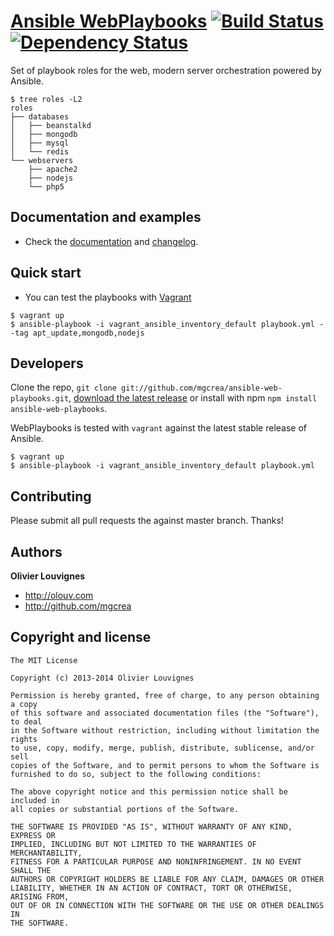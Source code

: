 # [Ansible WebPlaybooks](http://mgcrea.github.io/ansible-web-playbooks) [![Build Status](https://secure.travis-ci.org/mgcrea/ansible-web-playbooks.png?branch=master)](http://travis-ci.org/#!/mgcrea/ansible-web-playbooks) [![Dependency Status](https://gemnasium.com/mgcrea/ansible-web-playbooks.png)](https://gemnasium.com/mgcrea/ansible-web-playbooks)

Set of playbook roles for the web, modern server orchestration powered by Ansible.

>
    $ tree roles -L2
    roles
    ├── databases
    │   ├── beanstalkd
    │   ├── mongodb
    │   ├── mysql
    │   └── redis
    └── webservers
        ├── apache2
        ├── nodejs
        └── php5

## Documentation and examples

+ Check the [documentation](http://mgcrea.github.io/ansible-web-playbooks) and [changelog](https://github.com/mgcrea/ansible-web-playbooks/releases).



## Quick start

+ You can test the playbooks with [Vagrant](http://www.vagrantup.com/)

>
    $ vagrant up
    $ ansible-playbook -i vagrant_ansible_inventory_default playbook.yml --tag apt_update,mongodb,nodejs


## Developers

Clone the repo, `git clone git://github.com/mgcrea/ansible-web-playbooks.git`, [download the latest release](https://github.com/mgcrea/ansible-web-playbooks/zipball/master) or install with npm `npm install ansible-web-playbooks`.

WebPlaybooks is tested with `vagrant` against the latest stable release of Ansible.

>
    $ vagrant up
    $ ansible-playbook -i vagrant_ansible_inventory_default playbook.yml



## Contributing

Please submit all pull requests the against master branch. Thanks!



## Authors

**Olivier Louvignes**

+ http://olouv.com
+ http://github.com/mgcrea



## Copyright and license

    The MIT License

    Copyright (c) 2013-2014 Olivier Louvignes

    Permission is hereby granted, free of charge, to any person obtaining a copy
    of this software and associated documentation files (the "Software"), to deal
    in the Software without restriction, including without limitation the rights
    to use, copy, modify, merge, publish, distribute, sublicense, and/or sell
    copies of the Software, and to permit persons to whom the Software is
    furnished to do so, subject to the following conditions:

    The above copyright notice and this permission notice shall be included in
    all copies or substantial portions of the Software.

    THE SOFTWARE IS PROVIDED "AS IS", WITHOUT WARRANTY OF ANY KIND, EXPRESS OR
    IMPLIED, INCLUDING BUT NOT LIMITED TO THE WARRANTIES OF MERCHANTABILITY,
    FITNESS FOR A PARTICULAR PURPOSE AND NONINFRINGEMENT. IN NO EVENT SHALL THE
    AUTHORS OR COPYRIGHT HOLDERS BE LIABLE FOR ANY CLAIM, DAMAGES OR OTHER
    LIABILITY, WHETHER IN AN ACTION OF CONTRACT, TORT OR OTHERWISE, ARISING FROM,
    OUT OF OR IN CONNECTION WITH THE SOFTWARE OR THE USE OR OTHER DEALINGS IN
    THE SOFTWARE.
